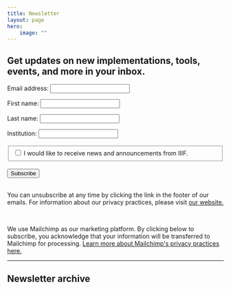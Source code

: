 ```yaml
---
title: Newsletter
layout: page
hero:
    image: ""
---
```

## Get updates on new implementations, tools, events, and more in your inbox.
<!-- Begin Mailchimp Signup Form -->

<div id="mc_embed_signup">
<form action="https://iiif.us8.list-manage.com/subscribe/post?u=0c57841c2f33e7c939a5e8659&amp;id=806d94dab9" method="post" id="mc-embedded-subscribe-form" name="mc-embedded-subscribe-form" class="validate" target="_blank" novalidate>

<div id="mc_embed_signup_scroll">

</div>

<div class="mc-field-group">

<label for="mce-EMAIL" class="label">Email address:
</label><input type="email" value="" name="EMAIL" class="required email input is-danger" id="mce-EMAIL">

</div>

<div class="mc-field-group">

<label for="mce-FNAME" class="label">First name:
</label><input type="text" value="" name="FNAME" class="required input is-danger" id="mce-FNAME">

</div>

<div class="mc-field-group">

<label for="mce-LNAME" class="label">Last name:
</label><input type="text" value="" name="LNAME" class="required input is-danger" id="mce-LNAME">

</div>

<div class="mc-field-group">
<label for="mce-MMERGE6" class="label">Institution:
</label><input type="text" value="" name="MMERGE6" class="required input is-danger" id="mce-MMERGE6">

</div>

<div id="mergeRow-gdpr" class="mergeRow gdpr-mergeRow content__gdprBlock mc-field-group">

<div class="content__gdpr">
<br>
<fieldset class="mc_fieldset gdprRequired mc-field-group" name="interestgroup_field">
<label class="checkbox subfield label" for="gdpr_24489"><input type="checkbox" id="gdpr_24489" name="gdpr[24489]" value="Y" class="av-checkbox checkbox gdpr"><span> I would like to receive news and announcements from IIIF.</span> </label>
</fieldset>
<br>

<div id="mce-responses" class="clear">

<div class="response" id="mce-error-response" style="display:none"></div>

<div class="response" id="mce-success-response" style="display:none"></div>

</div><!-- real people should not fill this in and expect good things - do not remove this or risk form bot signups-->

<div style="position: absolute; left: -5000px;" aria-hidden="true"><input type="text" name="b_0c57841c2f33e7c939a5e8659_806d94dab9" tabindex="-1" value="">
</div>

<div class="clear"><input type="submit" value="Subscribe" name="subscribe" id="mc-embedded-subscribe" class="button">
</div>
<br>
<p>You can unsubscribe at any time by clicking the link in the footer of our emails. For information about our privacy practices, please visit <a href="https://iiif.io/privacy/">our website.</a></p>

</div>
<br>
<div class="content__gdprLegal">

<p>We use Mailchimp as our marketing platform. By clicking below to subscribe, you acknowledge that your information will be transferred to Mailchimp for processing. <a href="https://mailchimp.com/legal/" target="_blank">Learn more about Mailchimp's privacy practices here.</a></p>

</div>
</div>

</form>

</div>

<!--End mc_embed_signup-->


---

## Newsletter archive

<style type="text/css">
<!--
.display_archive {font-family: arial,verdana; font-size: 12px;}
.campaign {line-height: 125%; margin: 5px;}
//-->
</style>
<script language="javascript" src="https://iiif.us8.list-manage.com/generate-js/?u=0c57841c2f33e7c939a5e8659&fid=23417&show=10" type="text/javascript"></script>
